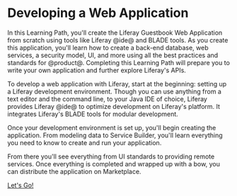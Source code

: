 # Developing a Web Application [](id=developing-a-web-application)

In this Learning Path, you'll create the Liferay Guestbook Web Application from 
scratch using tools like Liferay @ide@ and BLADE tools. As you create this 
application, you'll learn how to create a back-end database, web services, a 
security model, UI, and more using all the best practices and standards for 
@product@. Completing this Learning Path will prepare you to write your own 
application and further explore Liferay's APIs. 

To develop a web application with Liferay, start at the beginning: setting 
up a Liferay development environment. Though you can use anything from a text 
editor and the command line, to your Java IDE of choice, Liferay provides 
Liferay @ide@ to optimize development on Liferay's platform. It integrates 
Liferay's BLADE tools for modular development. 

Once your development environment is set up, you'll begin creating the 
application. From modeling data to Service Builder, you'll learn everything
you need to know to create and run your application. 

From there you'll see everything from UI standards to providing remote 
services. Once everything is completed and wrapped up with a bow, you can 
distribute the application on Marketplace. 

<a class="go-link btn btn-primary" href="/develop/tutorials/-/knowledge_base/7-0/development-setup-overview">Let's Go!<span class="icon-circle-arrow-right"></span></a>